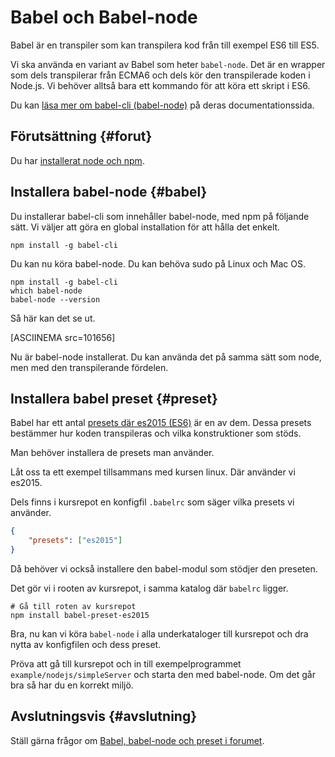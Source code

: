 ---
...
Babel och Babel-node
==================================

Babel är en transpiler som kan transpilera kod från till exempel ES6 till ES5.

Vi ska använda en variant av Babel som heter `babel-node`. Det är en wrapper som dels transpilerar från ECMA6 och dels kör den transpilerade koden i Node.js. Vi behöver alltså bara ett kommando för att köra ett skript i ES6.

Du kan [läsa mer om babel-cli (babel-node)](https://babeljs.io/docs/usage/cli/) på deras documentationssida.



Förutsättning {#forut}
-----------------------------------

Du har [installerat node och npm](labbmiljo/node-och-npm).



Installera babel-node {#babel}
-----------------------------------

Du installerar  babel-cli som innehåller babel-node, med npm på följande sätt. Vi väljer att göra en global installation för att hålla det enkelt.

```text
npm install -g babel-cli
```

Du kan nu köra babel-node. Du kan behöva sudo på Linux och Mac OS.

```text
npm install -g babel-cli
which babel-node
babel-node --version
```

Så här kan det se ut.

[ASCIINEMA src=101656]

Nu är babel-node installerat. Du kan använda det på samma sätt som node, men med den transpilerande fördelen.



Installera babel preset {#preset}
-----------------------------------

Babel har ett antal [presets där es2015 (ES6)](https://babeljs.io/docs/plugins/preset-es2015/) är en av dem. Dessa presets bestämmer hur koden transpileras och vilka konstruktioner som stöds.

Man behöver installera de presets man använder.

Låt oss ta ett exempel tillsammans med kursen linux. Där använder vi es2015.

Dels finns i kursrepot en konfigfil `.babelrc` som säger vilka presets vi använder.

```json
{
    "presets": ["es2015"]
}
```

Då behöver vi också installere den babel-modul som stödjer den preseten.

Det gör vi i rooten av kursrepot, i samma katalog där `babelrc` ligger.

```text
# Gå till roten av kursrepot
npm install babel-preset-es2015
```

Bra, nu kan vi köra `babel-node` i alla underkataloger till kursrepot och dra nytta av konfigfilen och dess preset.

Pröva att gå till kursrepot och in till exempelprogrammet `example/nodejs/simpleServer` och starta den med babel-node. Om det går bra så har du en korrekt miljö.


Avslutningsvis {#avslutning}
--------------------------------------

Ställ gärna frågor om [Babel, babel-node och preset i forumet](t/6182).
